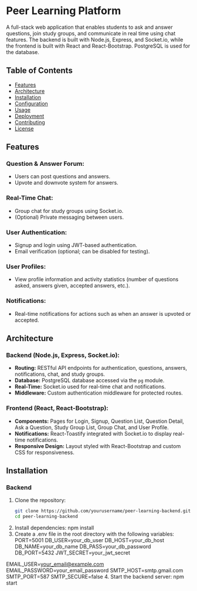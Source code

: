 # Peer Learning Platform

A full-stack web application that enables students to ask and answer questions, join study groups, and communicate in real time using chat features. The backend is built with Node.js, Express, and Socket.io, while the frontend is built with React and React-Bootstrap. PostgreSQL is used for the database.

## Table of Contents
- [Features](#features)
- [Architecture](#architecture)
- [Installation](#installation)
- [Configuration](#configuration)
- [Usage](#usage)
- [Deployment](#deployment)
- [Contributing](#contributing)
- [License](#license)

## Features

### Question & Answer Forum:
- Users can post questions and answers.
- Upvote and downvote system for answers.

### Real-Time Chat:
- Group chat for study groups using Socket.io.
- (Optional) Private messaging between users.

### User Authentication:
- Signup and login using JWT-based authentication.
- Email verification (optional; can be disabled for testing).

### User Profiles:
- View profile information and activity statistics (number of questions asked, answers given, accepted answers, etc.).

### Notifications:
- Real-time notifications for actions such as when an answer is upvoted or accepted.

## Architecture

### Backend (Node.js, Express, Socket.io):
- **Routing:** RESTful API endpoints for authentication, questions, answers, notifications, chat, and study groups.
- **Database:** PostgreSQL database accessed via the `pg` module.
- **Real-Time:** Socket.io used for real-time chat and notifications.
- **Middleware:** Custom authentication middleware for protected routes.

### Frontend (React, React-Bootstrap):
- **Components:** Pages for Login, Signup, Question List, Question Detail, Ask a Question, Study Group List, Group Chat, and User Profile.
- **Notifications:** React-Toastify integrated with Socket.io to display real-time notifications.
- **Responsive Design:** Layout styled with React-Bootstrap and custom CSS for responsiveness.


## Installation

### Backend
1. Clone the repository:
   ```sh
   git clone https://github.com/yourusername/peer-learning-backend.git
   cd peer-learning-backend
2. Install dependencies:
   npm install
3. Create a .env file in the root directory with the following variables:
   PORT=5001
DB_USER=your_db_user
DB_HOST=your_db_host
DB_NAME=your_db_name
DB_PASS=your_db_password
DB_PORT=5432
JWT_SECRET=your_jwt_secret

EMAIL_USER=your_email@example.com
EMAIL_PASSWORD=your_email_password
SMTP_HOST=smtp.gmail.com
SMTP_PORT=587
SMTP_SECURE=false
4. Start the backend server:
   npm start
